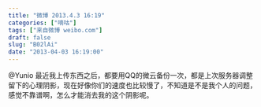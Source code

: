 ```yaml
---
title: "微博 2013.4.3 16:19"
categories: ["嘀咕"]
tags: ["来自微博 weibo.com"]
draft: false
slug: "B02lAi"
date: "2013-04-03 16:19:00"
---
```


<p>@Yunio 最近我上传东西之后，都要用QQ的微云备份一次，都是上次服务器调整留下的心理阴影，现在好像你们的速度也比较慢了，不知道是不是我个人的问题，感觉不靠谱啊，怎么才能消去我的这个阴影呢。 ​​​​</p>
